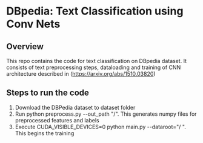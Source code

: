# DBpedia: Text Classification using Conv Nets

## Overview
This repo contains the code for text classification on DBpedia dataset.
It consists of text preprocessing steps, dataloading and training of CNN architecture
described in (https://arxiv.org/abs/1510.03820)

## Steps to run the code

1. Download the DBPedia dataset to dataset folder
2. Run python preprocess.py --out_path "/". This generates numpy files for preprocessed features and labels
3. Execute CUDA_VISIBLE_DEVICES=0 python main.py --dataroot="/ ". This begins the training
